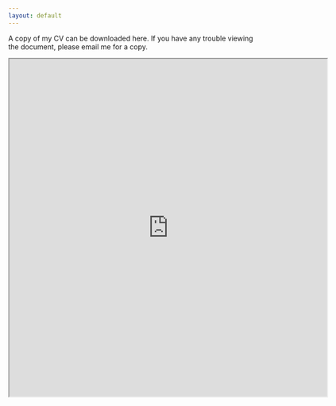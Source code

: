 ```yaml
---
layout: default
---
```




A copy of my CV can be downloaded here. If you have any trouble viewing the document, please email me for a copy. 
 
<iframe src="https://drive.google.com/file/d/1UzwxaJDddpM29VKhOdbqmatywB6ayb8P/preview" width="640" height="680"></iframe>
